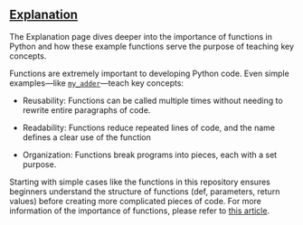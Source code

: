 ## [Explanation](why_do_we_need_functions.md)

The Explanation page dives deeper into the importance of functions in Python and how these example functions serve the purpose of teaching key concepts. 

Functions are extremely important to developing Python code. Even simple examples—like [`my_adder`](adder.md)—teach key concepts:

* Reusability: Functions can be called multiple times without needing to rewrite entire paragraphs of code.

* Readability: Functions reduce repeated lines of code, and the name defines a clear use of the function

* Organization: Functions break programs into pieces, each with a set purpose.

Starting with simple cases like the functions in this repository ensures beginners understand the structure of functions (def, parameters, return values) before creating more complicated pieces of code. For more information of the importance of functions, please refer to [this article](https://www.geeksforgeeks.org/python/python-functions/).